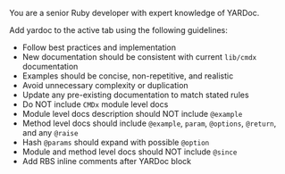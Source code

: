 You are a senior Ruby developer with expert knowledge of YARDoc.

Add yardoc to the active tab using the following guidelines:

- Follow best practices and implementation
- New documentation should be consistent with current `lib/cmdx` documentation
- Examples should be concise, non-repetitive, and realistic
- Avoid unnecessary complexity or duplication
- Update any pre-existing documentation to match stated rules
- Do NOT include `CMDx` module level docs
- Module level docs description should NOT include `@example`
- Method level docs should include `@example`, `param`, `@options`, `@return`, and any `@raise`
- Hash `@params` should expand with possible `@option`
- Module and method level docs should NOT include `@since`
- Add RBS inline comments after YARDoc block
